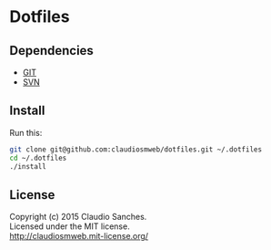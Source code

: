 # Dotfiles #

## Dependencies ##

* [GIT](http://git-scm.com/)
* [SVN](https://subversion.apache.org/)

## Install ##

Run this:

```bash
git clone git@github.com:claudiosmweb/dotfiles.git ~/.dotfiles
cd ~/.dotfiles
./install
```

## License ##

Copyright (c) 2015 Claudio Sanches.  
Licensed under the MIT license.  
<http://claudiosmweb.mit-license.org/>
